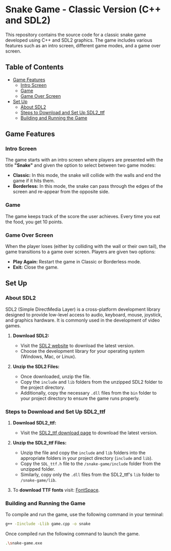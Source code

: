# Snake Game - Classic Version (C++ and SDL2)

This repository contains the source code for a classic snake game developed using C++ and SDL2 graphics. The game includes various features such as an intro screen, different game modes, and a game over screen.

## Table of Contents
- [Game Features](#game-features)
  - [Intro Screen](#intro-screen)
  - [Game](#game)
  - [Game Over Screen](#game-over-screen)
- [Set Up](#set-up)
  - [About SDL2](#about-sdl2)
  - [Steps to Download and Set Up SDL2_ttf](#steps-to-download-and-set-up-sdl2_ttf)
  - [Building and Running the Game](#building-and-running-the-game)

## Game Features

### Intro Screen
The game starts with an intro screen where players are presented with the title **"Snake"** and given the option to select between two game modes:

- **Classic:** In this mode, the snake will collide with the walls and end the game if it hits them.
- **Borderless:** In this mode, the snake can pass through the edges of the screen and re-appear from the opposite side.

### Game 
The game keeps track of the score the user achieves. Every time you eat the food, you get 10 points.

### Game Over Screen
When the player loses (either by colliding with the wall or their own tail), the game transitions to a game over screen. Players are given two options:

- **Play Again:** Restart the game in Classic or Borderless mode.
- **Exit:** Close the game.

## Set Up 

### About SDL2
SDL2 (Simple DirectMedia Layer) is a cross-platform development library designed to provide low-level access to audio, keyboard, mouse, joystick, and graphics hardware. It is commonly used in the development of video games.

1. **Download SDL2:**

   - Visit the [SDL2 website](https://www.libsdl.org/download-2.0.php) to download the latest version.
   - Choose the development library for your operating system (Windows, Mac, or Linux).

2. **Unzip the SDL2 Files:**
   - Once downloaded, unzip the file.
   - Copy the `include` and `lib` folders from the unzipped SDL2 folder to the project directory.
   - Additionally, copy the necessary `.dll` files from the `bin` folder to your project directory to ensure the game runs properly.

### Steps to Download and Set Up SDL2_ttf

1. **Download SDL2_ttf:**

   - Visit the [SDL2_ttf download page](https://www.libsdl.org/projects/SDL_ttf/) to download the latest version.

2. **Unzip the SDL2_ttf Files:**
   - Unzip the file and copy the `include` and `lib` folders into the appropriate folders in your project directory (`include` and `lib`).
   - Copy the `SDL_ttf.h` file to the `/snake-game/include` folder from the unzipped folder.
   - Similarly, copy only the `.dll` files from the SDL2_ttf's `lib` folder to `/snake-game/lib`.

3. To **download TTF fonts** visit: [FontSpace](https://www.fontspace.com/category/ttf).

### Building and Running the Game

To compile and run the game, use the following command in your terminal:

```bash
g++ -Iinclude -Llib game.cpp -o snake
```

Once compiled run the following command to launch the game.
```bash
.\snake-game.exe


